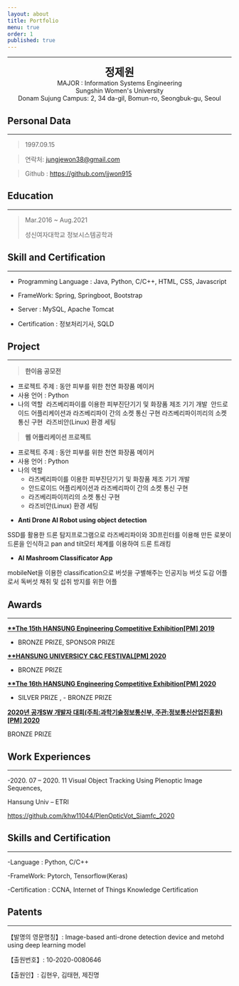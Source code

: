 ```yaml
---
layout: about
title: Portfolio
menu: true
order: 1
published: true
---
```


* * *
<center>
<span style=
"font-size:170%;
font-weight:bold">
정제원
</span>
</center>

<center>MAJOR : Information Systems Engineering</center>

<center>Sungshin Women's University</center>

<center>Donam Sujung Campus: 2, 34 da-gil, Bomun-ro, Seongbuk-gu, Seoul</center>

## Personal Data
---
> 1997.09.15 

> 연락처: jungjewon38@gmail.com

> Github : <a href="https://github.com/jjwon915">https://github.com/jjwon915</a>


## Education
---
> Mar.2016 ~ Aug.2021 
>
> 성신여자대학교 정보시스템공학과


## Skill and Certification
---
- Programming Language : Java, Python, C/C++, HTML, CSS, Javascript

- FrameWork: Spring, Springboot, Bootstrap

- Server : MySQL, Apache Tomcat

- Certification : 정보처리기사, SQLD


## Project
---

> **한이음 공모전**

- 프로젝트 주제 : 동안 피부를 위한 천연 화장품 메이커
- 사용 언어 : Python
- 나의 역할
	​ 라즈베리파이를 이용한 피부진단기기 및 화장품 제조 기기 개발
	​ 안드로이드 어플리케이션과 라즈베리파이 간의 소켓 통신 구현
    ​ 라즈베리파이끼리의 소켓 통신 구현
    ​ 라즈비안(Linux) 환경 세팅


> **웹 어플리케이션 프로젝트**

- 프로젝트 주제 : 동안 피부를 위한 천연 화장품 메이커
- 사용 언어 : Python
- 나의 역할
    - 라즈베리파이를 이용한 피부진단기기 및 화장품 제조 기기 개발
    - 안드로이드 어플리케이션과 라즈베리파이 간의 소켓 통신 구현
    - 라즈베리파이끼리의 소켓 통신 구현
    - 라즈비안(Linux) 환경 세팅
​

* **Anti Drone AI Robot using object detection**

SSD를 활용한 드론 탐지프로그램으로 라즈베리파이와 3D프린터를 이용해 만든 로봇이 드론을 인식하고 pan and tilt모터 체계를 이용하여 드론 트래킹

* **AI Mashroom Classificator App**

mobileNet을 이용한 classification으로 버섯을 구별해주는 인공지능 버섯 도감 어플로서 독버섯 채취 및 섭취 방지를 위한 어플

## Awards
---

<u><strong><a href="https://www.youtube.com/watch?v=-ofj2vTvH0Q/">**The 15th HANSUNG Engineering Competitive Exhibition[PM] 2019 </a></strong></u>

- BRONZE PRIZE, SPONSOR PRIZE

<u><strong><a href="https://www.youtube.com/watch?v=5rFu7Kv_DfY&t=362s">**HANSUNG UNIVERSICY C&C FESTIVAL[PM] 2020</a></strong></u>

- BRONZE PRIZE


<a herf="https://www.youtube.com/watch?v=Mn9Dx5xukcg&t=10s"><u><strong>**The 16th HANSUNG Engineering Competitive Exhibition[PM] 2020</strong></u></a>

- SILVER PRIZE , - BRONZE PRIZE

<a herf="https://www.youtube.com/watch?v=ah9MZQ0PjMI&t=60s"><u><strong>2020년 공개SW 개발자 대회(주최:과학기술정보통신부, 주관:정보통신산업진흥원) [PM] 2020</strong></u></a>

<a herf="https://blog.naver.com/khw11044/222152408161">BRONZE PRIZE</a>

## Work Experiences
---
-2020. 07 – 2020. 11 Visual Object Tracking Using Plenoptic Image Sequences, 

Hansung Univ – ETRI

<a herf="https://github.com/khw11044/PlenOpticVot_Siamfc_2020">https://github.com/khw11044/PlenOpticVot_Siamfc_2020</a>


## Skills and Certification
---
-Language : Python, C/C++

-FrameWork: Pytorch, Tensorflow(Keras)

-Certification : CCNA, Internet of Things Knowledge Certification

## Patents
---
【발명의 영문명칭】: Image-based anti-drone detection device and metohd using deep learning model

【출원번호】: 10-2020-0080646

【출원인】: 김현우, 김태현, 제진명
